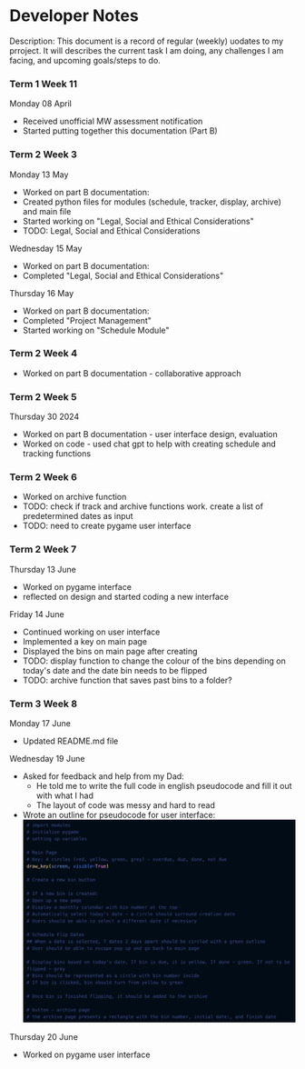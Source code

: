 # Developer Notes

Description: This document is a record of regular (weekly) uodates to my prroject. It will describes the current task I am doing, any challenges I am facing, and upcoming goals/steps to do.

### Term 1 Week 11
Monday 08 April
- Received unofficial MW assessment notification
- Started putting together this documentation (Part B)

### Term 2 Week 3
Monday 13 May
- Worked on part B documentation:
- Created python files for modules (schedule, tracker, display, archive) and main file
- Started working on "Legal, Social and Ethical Considerations"
- TODO: Legal, Social and Ethical Considerations

Wednesday 15 May
- Worked on part B documentation:
- Completed "Legal, Social and Ethical Considerations"

Thursday 16 May
- Worked on part B documentation:
- Completed "Project Management"
- Started working on "Schedule Module"

### Term 2 Week 4
- Worked on part B documentation - collaborative approach

### Term 2 Week 5
Thursday 30 2024
- Worked on part B documentation - user interface design, evaluation
- Worked on code - used chat gpt to help with creating schedule and tracking functions
   
### Term 2 Week 6
- Worked on archive function
- TODO: check if track and archive functions work. create a list of predetermined dates as input
- TODO: need to create pygame user interface

### Term 2 Week 7
Thursday 13 June 
- Worked on pygame interface
- reflected on design and started coding a new interface

Friday 14 June
- Continued working on user interface 
- Implemented a key on main page
- Displayed the bins on main page after creating 
- TODO: display function to change the colour of the bins depending on today's date and the date bin needs to be flipped
- TODO: archive function that saves past bins to a folder?

### Term 3 Week 8
Monday 17 June
- Updated README.md file
 
Wednesday 19 June
- Asked for feedback and help from my Dad:
    -  He told me to write the full code in english pseudocode and fill it out with what I had
    - The layout of code was messy and hard to read
- Wrote an outline for pseudocode for user interface: ![alt text](pseudocode_outline.png)

Thursday 20 June
- Worked on pygame user interface
